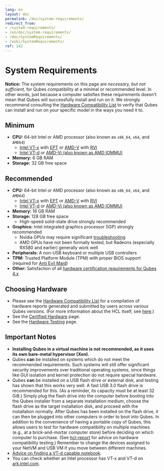 ```yaml
---
lang: en
layout: doc
permalink: /doc/system-requirements/
redirect_from:
- /system-requirements/
- /en/doc/system-requirements/
- /doc/SystemRequirements/
- /wiki/SystemRequirements/
ref: 142
---
```


# System Requirements

<div class="alert alert-warning" role="alert">
  <i class="fa fa-exclamation-triangle"></i>
  <b>Notice:</b>
  The system requirements on this page are <em>necessary, but not sufficient,</em> for Qubes compatibility at a minimal or recommended level.
  In other words, just because a computer satisfies these requirements doesn't mean that Qubes will successfully install and run on it.
  We strongly recommend consulting the <a href="/hcl/">Hardware Compatibility List</a> to verify that Qubes can install and run on your specific model in the ways you need it to.
</div>

## Minimum

- **CPU:** 64-bit Intel or AMD processor (also known as `x86_64`, `x64`, and `AMD64`)
  - [Intel VT-x](https://en.wikipedia.org/wiki/X86_virtualization#Intel_virtualization_.28VT-x.29) with [EPT](https://en.wikipedia.org/wiki/Second_Level_Address_Translation#Extended_Page_Tables) or [AMD-V](https://en.wikipedia.org/wiki/X86_virtualization#AMD_virtualization_.28AMD-V.29) with [RVI](https://en.wikipedia.org/wiki/Second_Level_Address_Translation#Rapid_Virtualization_Indexing)
  - [Intel VT-d](https://en.wikipedia.org/wiki/X86_virtualization#Intel-VT-d) or [AMD-Vi (also known as AMD IOMMU)](https://en.wikipedia.org/wiki/X86_virtualization#I.2FO_MMU_virtualization_.28AMD-Vi_and_Intel_VT-d.29)
- **Memory:** 6 GB RAM
- **Storage:** 32 GB free space

## Recommended

- **CPU:** 64-bit Intel or AMD processor (also known as `x86_64`, `x64`, and `AMD64`)
  - [Intel VT-x](https://en.wikipedia.org/wiki/X86_virtualization#Intel_virtualization_.28VT-x.29) with [EPT](https://en.wikipedia.org/wiki/Second_Level_Address_Translation#Extended_Page_Tables) or [AMD-V](https://en.wikipedia.org/wiki/X86_virtualization#AMD_virtualization_.28AMD-V.29) with [RVI](https://en.wikipedia.org/wiki/Second_Level_Address_Translation#Rapid_Virtualization_Indexing)
  - [Intel VT-d](https://en.wikipedia.org/wiki/X86_virtualization#Intel-VT-d) or [AMD-Vi (also known as AMD IOMMU)](https://en.wikipedia.org/wiki/X86_virtualization#I.2FO_MMU_virtualization_.28AMD-Vi_and_Intel_VT-d.29)
- **Memory:** 16 GB RAM
- **Storage:** 128 GB free space
  - High-speed solid-state drive strongly recommended
- **Graphics:** Intel integrated graphics processor (IGP) strongly recommended
  - Nvidia GPUs may require significant [troubleshooting](/doc/install-nvidia-driver/)
  - AMD GPUs have not been formally tested, but Radeons (especially RX580 and earlier) generally work well
- **Peripherals:** A non-USB keyboard or multiple USB controllers
- **TPM:** Trusted Platform Module (TPM) with proper BIOS support (required for [Anti Evil Maid](/doc/anti-evil-maid/))
- **Other:** Satisfaction of all [hardware certification requirements for Qubes 4.x](/news/2016/07/21/new-hw-certification-for-q4/)

## Choosing Hardware

- Please see the [Hardware Compatibility List](/hcl/) for a compilation of hardware reports generated and submitted by users across various Qubes versions.
  (For more information about the HCL itself, see [here](/doc/hcl/).)
- See the [Certified Hardware](/doc/certified-hardware/) page.
- See the [Hardware Testing](/doc/hardware-testing/) page.

## Important Notes

- **Installing Qubes in a virtual machine is not recommended, as it uses its own bare-metal hypervisor (Xen).**
- Qubes **can** be installed on systems which do not meet the recommended requirements.
  Such systems will still offer significant security improvements over traditional operating systems, since things like GUI isolation and kernel protection do not require special hardware.
- Qubes **can** be installed on a USB flash drive or external disk, and testing has shown that this works very well. A fast USB 3.0 flash drive is recommended for this.
  (As a reminder, its capacity must be at least 32 GiB.)
  Simply plug the flash drive into the computer before booting into the Qubes installer from a separate installation medium, choose the flash drive as the target installation disk, and proceed with the installation normally.
  After Qubes has been installed on the flash drive, it can then be plugged into other computers in order to boot into Qubes.
  In addition to the convenience of having a portable copy of Qubes, this allows users to test for hardware compatibility on multiple machines (e.g., at a brick-and-mortar computer
  store) before deciding on which computer to purchase.
  (See [hcl-report](/doc/hcl/#generating-and-submitting-new-reports) for advice on hardware compatibility testing.)
  Remember to change the devices assigned to your NetVM and USB VM if you move between different machines.
- [Advice on finding a VT-d capable notebook](https://groups.google.com/d/msg/qubes-users/Sz0Nuhi4N0o/ZtpJdoc0OY8J).
- You can check whether an Intel processor has VT-x and VT-d on [ark.intel.com](https://ark.intel.com/content/www/us/en/ark.html#@Processors).

